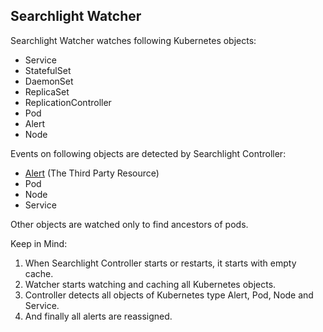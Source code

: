 ## Searchlight Watcher

Searchlight Watcher watches following Kubernetes objects:

* Service
* StatefulSet
* DaemonSet
* ReplicaSet
* ReplicationController
* Pod
* Alert
* Node

Events on following objects are detected by Searchlight Controller:

* [Alert](../alert.md) (The Third Party Resource)
* Pod
* Node
* Service

Other objects are watched only to find ancestors of pods.

Keep in Mind:

1. When Searchlight Controller starts or restarts, it starts with empty cache.
2. Watcher starts watching and caching all Kubernetes objects.
3. Controller detects all objects of Kubernetes type Alert, Pod, Node and Service.
4. And finally all alerts are reassigned.

